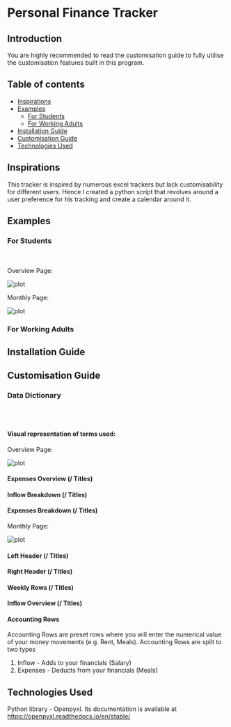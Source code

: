 # Personal Finance Tracker



## Introduction

You are highly recommended to read the customisation guide to fully utilise the customisation features built in this program.





## Table of contents
- [Inspirations](#inspirations)
- [Examples](#examples)
    - [For Students](#for-students)
    - [For Working Adults](#for-working-adults)
- [Installation Guide](#installation-guide)
- [Customisation Guide](#customisation-guide)
- [Technologies Used](#technologies-used)



## Inspirations

This tracker is inspired by numerous excel trackers but lack customisability for different users. Hence I created a python script that revolves around a user preference for his tracking and create a calendar around it.


## Examples


### For Students
<br /><br />
Overview Page:

![plot](https://github.com/LimJiaEarn/PersonalFinanceTracker/blob/main/README_docs/Student%20Sample%20Overview.PNG)


Monthly Page:

![plot](https://github.com/LimJiaEarn/PersonalFinanceTracker/blob/main/README_docs/Student%20Sample%20Monthly.PNG)


### For Working Adults




## Installation Guide






## Customisation Guide 

### Data Dictionary 
<br /><br />
#### Visual representation of terms used:

Overview Page:

![plot](https://github.com/LimJiaEarn/PersonalFinanceTracker/blob/main/README_docs/Annotated%20Overview%20Page.PNG)


#### Expenses Overview (/ Titles)

#### Inflow Breakdown (/ Titles)

#### Expenses Breakdown (/ Titles)


Monthly Page:

![plot](https://github.com/LimJiaEarn/PersonalFinanceTracker/blob/main/README_docs/Annotated%20Monthly%20Page.PNG)


#### Left Header (/ Titles)

#### Right Header  (/ Titles)

#### Weekly Rows (/ Titles)

#### Inflow Overview (/ Titles)


#### Accounting Rows
Accounting Rows are preset rows where you will enter the numerical value of your money movements (e.g. Rent, Meals).
Accounting Rows are split to two types
1) Inflow - Adds to your financials (Salary)
2) Expenses - Deducts from your financials (Meals)







## Technologies Used
Python library - Openpyxl. Its documentation is available at https://openpyxl.readthedocs.io/en/stable/

